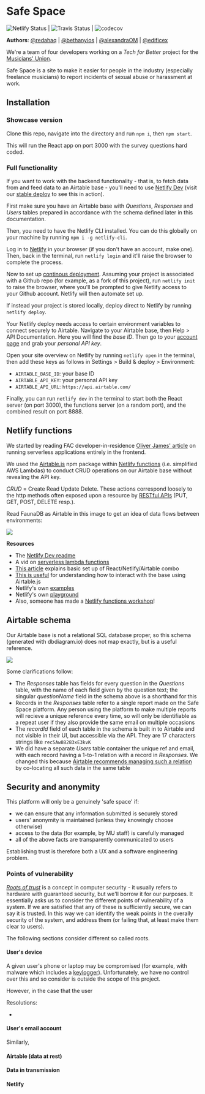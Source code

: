 # Safe Space

![Netlify Status](https://api.netlify.com/api/v1/badges/5c6fdabe-1590-4128-bdb4-f981780281bf/deploy-status) | ![Travis Status](https://travis-ci.com/fac18/safe-space.svg?branch=master) | ![codecov](https://codecov.io/gh/fac18/safe-space/branch/master/graph/badge.svg)

**Authors**: [@redahaq](https://github.com/redahaq) | [@bethanyios](https://github.com/bethanyios) | [@alexandraOM](https://github.com/fac18/safe-space/commits?author=AlexandraOM) | [@edificex](https://github.com/edificex)

We're a team of four developers working on a _Tech for Better_ project for the [Musicians' Union](https://www.musiciansunion.org.uk/).

Safe Space is a site to make it easier for people in the industry (especially freelance musicians) to report incidents of sexual abuse or harassment at work.

## Installation

### Showcase version

Clone this repo, navigate into the directory and run `npm i`, then `npm start`.

This will run the React app on port 3000 with the survey questions hard coded.

### Full functionality

If you want to work with the backend functionality - that is, to fetch data from and feed data to an Airtable base - you'll need to use [Netlify Dev](https://www.netlify.com/products/dev/) (visit our [stable deploy](https://safespacemu.netlify.com/) to see this in action).

First make sure you have an Airtable base with _Questions_, _Responses_ and _Users_ tables prepared in accordance with the schema defined later in this documentation.

Then, you need to have the Netlify CLI installed. You can do this globally on your machine by running `npm i -g netlify-cli`.

Log in to [Netlify](https://app.netlify.com/) in your browser (if you don't have an account, make one). Then, back in the terminal, run `netlify login` and it'll raise the browser to complete the process.

Now to set up [continous deployment](https://docs.netlify.com/cli/get-started/#continuous-deployment). Assuming your project is associated with a Github repo (for example, as a fork of this project), run `netlify init` to raise the browser, where you'll be prompted to give Netlify access to your Github account. Netlify will then automate set up.

If instead your project is stored locally, deploy direct to Netlify by running `netlify deploy`.

Your Netlify deploy needs access to certain environment variables to connect securely to Airtable. Navigate to your Airtable base, then Help > API Documentation. Here you will find the _base ID_. Then go to your [account page](https://airtable.com/account) and grab your _personal API key_.

Open your site overview on Netlify by running `netlify open` in the terminal, then add these keys as follows in Settings > Build & deploy > Environment:

- `AIRTABLE_BASE_ID`: your base ID
- `AIRTABLE_API_KEY`: your personal API key
- `AIRTABLE_API_URL`: `https://api.airtable.com/`


Finally, you can run `netlify dev` in the terminal to start both the React server (on port 3000), the functions server (on a random port), and the combined result on port 8888.

## Netlify functions

We started by reading FAC developer-in-residence [Oliver James' article](https://oliverjam.es/blog/we-dont-need-servers/) on running serverless applications entirely in the frontend.

We used the [Airtable.js](https://github.com/Airtable/airtable.js) npm package within [Netlify functions](https://docs.netlify.com/functions/overview/#manage-your-serverless-functions) (i.e. simplified AWS Lambdas) to conduct CRUD operations on our Airtable base without revealing the API key.

*CRUD* = Create Read Update Delete. These actions correspond loosely to the http methods often exposed upon a resource by [RESTful APIs](https://restfulapi.net/) (PUT, GET, POST, DELETE resp.).

Read FaunaDB as Airtable in this image to get an idea of data flows between environments:

[![](https://user-images.githubusercontent.com/532272/42067494-5c4c2b94-7afb-11e8-91b4-0bef66d85584.png)](https://www.netlify.com/blog/2018/07/09/building-serverless-crud-apps-with-netlify-functions-faunadb/)

**Resources**

- The [Netlify Dev readme](https://github.com/netlify/cli/blob/master/docs/netlify-dev.md#netlifytoml-dev-block)
- A vid on [serverless lambda functions](https://www.youtube.com/watch?time_continue=794&v=drJwMlD9Mjo&feature=emb_title)
- [This article](https://medium.com/swlh/up-and-running-with-netlify-airtable-and-react-428959473cf0) explains basic set up of React/Netlify/Airtable combo
- [This is useful](https://flaviocopes.com/airtable/) for understanding how to interact with the base using Airtable.js
- Netlify's own [examples](https://functions.netlify.com/examples/)
- Netlify's own [playground](https://functions-playground.netlify.com/)
- Also, someone has made a [Netlify functions workshop](https://docs.netlify.com/functions/overview/)!

## Airtable schema

Our Airtable base is not a relational SQL database proper, so this schema (generated with dbdiagram.io) does not map exactly, but is a useful reference.

[![](https://i.imgur.com/sGLJFMZ.png)](https://dbdiagram.io/d/5e4570b89e76504e0ef16a20)

Some clarifications follow:

- The _Responses_ table has fields for every question in the _Questions_ table, with the name of each field given by the question text; the singular _questionName_ field in the schema above is a shorthand for this
- Records in the _Responses_ table refer to a single report made on the Safe Space platform. Any person using the platform to make multiple reports will recieve a unique reference every time, so will only be identifiable as a repeat user if they also provide the same email on multiple occasions
- The _recordId_ field of each table in the schema is built in to Airtable and not visible in their UI, but accessible via the API. They are 17 characters strings like `rec5Aw88283xE3kvK`
- We did have a separate _Users_ table container the unique ref and email, with each record having a 1-to-1 relation with a record in _Responses_. We changed this because [Airtable recommends managing such a relation](https://support.airtable.com/hc/en-us/articles/218734758) by co-locating all such data in the same table

## Security and anonymity

This platform will only be a genuinely 'safe space' if:

- we can ensure that any information submitted is securely stored
- users' anonymity is maintained (unless they knowingly choose otherwise)
- access to the data (for example, by MU staff) is carefully managed
- all of the above facts are transparently communicated to users

Establishing trust is therefore both a UX and a software engineering problem.

### Points of vulnerability

[_Roots of trust_](https://csrc.nist.gov/Projects/Hardware-Roots-of-Trust) is a concept in computer security - it usually refers to hardware with guaranteed security, but we'll borrow it for our purposes. It essentially asks us to consider the different points of vulnerability of a system. If we are satisfied that any of these is sufficiently secure, we can say it is trusted. In this way we can identify the weak points in the overally security of the system, and address them (or failing that, at least make them clear to users).

The following sections consider different so called roots.

#### User's device

A given user's phone or laptop may be compromised (for example, with malware which includes a [keylogger](https://en.wikipedia.org/wiki/Keystroke_logging)). Unfortunately, we have no control over this and so consider is outside the scope of this project.

However, in the case that the user

Resolutions:

-



#### User's email account

Similarly, 


#### Airtable (data at rest)



#### Data in transmission



#### Netlify


